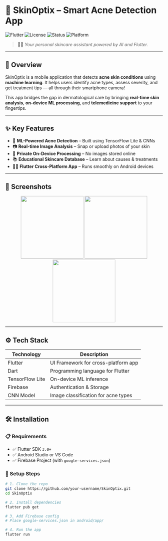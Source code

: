 # 🌿 SkinOptix – Smart Acne Detection App

![Flutter](https://img.shields.io/badge/Flutter-v3.0-blue?logo=flutter)
![License](https://img.shields.io/badge/License-MIT-green.svg)
![Status](https://img.shields.io/badge/Status-Active-yellow)
![Platform](https://img.shields.io/badge/Platform-Android-blue?logo=android)

> 👨‍⚕️ *Your personal skincare assistant powered by AI and Flutter.*

---

## 📱 Overview

SkinOptix is a mobile application that detects **acne skin conditions** using **machine learning**. It helps users identify acne types, assess severity, and get treatment tips — all through their smartphone camera!

This app bridges the gap in dermatological care by bringing **real-time skin analysis**, **on-device ML processing**, and **telemedicine support** to your fingertips.

---

## ✨ Key Features

- 🤖 **ML-Powered Acne Detection** – Built using TensorFlow Lite & CNNs  
- 📷 **Real-time Image Analysis** – Snap or upload photos of your skin  
- 🔐 **Private On-Device Processing** – No images stored online  
- 📚 **Educational Skincare Database** – Learn about causes & treatments  
- 🧑‍💻 **Flutter Cross-Platform App** – Runs smoothly on Android devices  


---

## 📸 Screenshots

<p align="center">
  <img src="screenshots/login.png" width="200"/>
  <img src="screenshots/scan.png" width="200"/>
  <img src="screenshots/result.png" width="200"/>
</p>

---

## ⚙️ Tech Stack

| Technology      | Description                          |
|------------------|--------------------------------------|
| Flutter          | UI Framework for cross-platform app  |
| Dart             | Programming language for Flutter     |
| TensorFlow Lite  | On-device ML inference               |
| Firebase         | Authentication & Storage             |
| CNN Model        | Image classification for acne types  |

---

## 🛠️ Installation

### 📋 Requirements

- ✅ Flutter SDK `3.0+`  
- ✅ Android Studio or VS Code  
- ✅ Firebase Project (with `google-services.json`)  

### 🚀 Setup Steps

```bash
# 1. Clone the repo
git clone https://github.com/your-username/SkinOptix.git
cd SkinOptix

# 2. Install dependencies
flutter pub get

# 3. Add Firebase config
# Place google-services.json in android/app/

# 4. Run the app
flutter run
